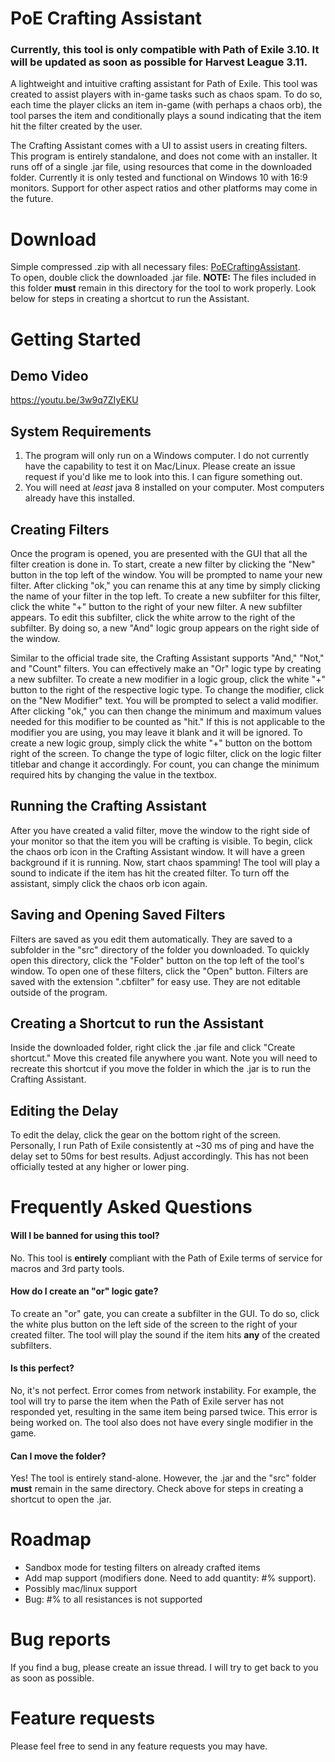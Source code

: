 # PoE Crafting Assistant
### **Currently, this tool is only compatible with Path of Exile 3.10. It will be updated as soon as possible for Harvest League 3.11.**

A lightweight and intuitive crafting assistant for Path of Exile. This tool was created to assist players with in-game tasks such as chaos spam. To do so, each time the player clicks an item in-game (with perhaps a chaos orb), the tool parses the item and conditionally plays a sound indicating that the item hit the filter created by the user.

The Crafting Assistant comes with a UI to assist users in creating filters. This program is entirely standalone, and does not come with an installer. It runs off of a single .jar file, using resources that come in the downloaded folder. Currently it is only tested and functional on Windows 10 with 16:9 monitors. Support for other aspect ratios and other platforms may come in the future.

# Download
Simple compressed .zip with all necessary files: [PoECraftingAssistant](https://www.mediafire.com/file/uj3xcicthxt4rhj/PoECraftingAssistant.zip/file "Download").\
To open, double click the downloaded .jar file. **NOTE:** The files included in this folder **must** remain in this directory for the tool to work properly. Look below for steps in creating a shortcut to run the Assistant.

# Getting Started

## Demo Video
https://youtu.be/3w9q7ZIyEKU

## System Requirements
1. The program will only run on a Windows computer. I do not currently have the capability to test it on Mac/Linux. Please create an issue request if you'd like me to look into this. I can figure something out.
2. You will need at *least* java 8 installed on your computer. Most computers already have this installed.

## Creating Filters
Once the program is opened, you are presented with the GUI that all the filter creation is done in. To start, create a new filter by clicking the "New" button in the top left of the window. You will be prompted to name your new filter. After clicking "ok," you can rename this at any time by simply clicking the name of your filter in the top left. To create a new subfilter for this filter, click the white "+" button to the right of your new filter. A new subfilter appears. To edit this subfilter, click the white arrow to the right of the subfilter. By doing so, a new "And" logic group appears on the right side of the window.

Similar to the official trade site, the Crafting Assistant supports "And," "Not," and "Count" filters. You can effectively make an "Or" logic type by creating a new subfilter. To create a new modifier in a logic group, click the white "+" button to the right of the respective logic type. To change the modifier, click on the "New Modifier" text. You will be prompted to select a valid modifier. After clicking "ok," you can then change the minimum and maximum values needed for this modifier to be counted as "hit." If this is not applicable to the modifier you are using, you may leave it blank and it will be ignored. To create a new logic group, simply click the white "+" button on the bottom right of the screen. To change the type of logic filter, click on the logic filter titlebar and change it accordingly. For count, you can change the minimum required hits by changing the value in the textbox.

## Running the Crafting Assistant
After you have created a valid filter, move the window to the right side of your monitor so that the item you will be crafting is visible. To begin, click the chaos orb icon in the Crafting Assistant window. It will have a green background if it is running. Now, start chaos spamming! The tool will play a sound to indicate if the item has hit the created filter. To turn off the assistant, simply click the chaos orb icon again.

## Saving and Opening Saved Filters
Filters are saved as you edit them automatically. They are saved to a subfolder in the "src" directory of the folder you downloaded. To quickly open this directory, click the "Folder" button on the top left of the tool's window. To open one of these filters, click the "Open" button. Filters are saved with the extension ".cbfilter" for easy use. They are not editable outside of the program.

## Creating a Shortcut to run the Assistant
Inside the downloaded folder, right click the .jar file and click "Create shortcut." Move this created file anywhere you want. Note you will need to recreate this shortcut if you move the folder in which the .jar is to run the Crafting Assistant.

## Editing the Delay
To edit the delay, click the gear on the bottom right of the screen. Personally, I run Path of Exile consistently at ~30 ms of ping and have the delay set to 50ms for best results. Adjust accordingly. This has not been officially tested at any higher or lower ping.

# Frequently Asked Questions

#### Will I be banned for using this tool?
No. This tool is **entirely** compliant with the Path of Exile terms of service for macros and 3rd party tools.

#### How do I create an "or" logic gate?
To create an "or" gate, you can create a subfilter in the GUI. To do so, click the white plus button on the left side of the screen to the right of your created filter. The tool will play the sound if the item hits **any** of the created subfilters.

#### Is this perfect?
No, it's not perfect. Error comes from network instability. For example, the tool will try to parse the item when the Path of Exile server has not responded yet, resulting in the same item being parsed twice. This error is being worked on. The tool also does not have every single modifier in the game.

#### Can I move the folder?
Yes! The tool is entirely stand-alone. However, the .jar and the "src" folder **must** remain in the same directory. Check above for steps in creating a shortcut to open the .jar.

# Roadmap
- Sandbox mode for testing filters on already crafted items
- Add map support (modifiers done. Need to add quantity: #% support).
- Possibly mac/linux support
- Bug: #% to all resistances is not supported

# Bug reports
If you find a bug, please create an issue thread. I will try to get back to you as soon as possible.

# Feature requests
Please feel free to send in any feature requests you may have.

